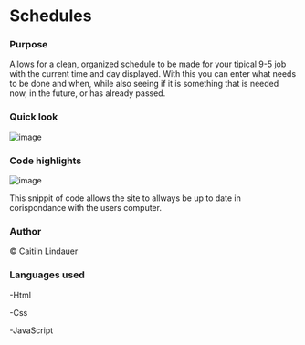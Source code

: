 # Schedules

### Purpose
Allows for a clean, organized schedule to be made for your tipical 9-5 job with the current time and day displayed. With this you can enter what needs to be done and when, while also seeing if it is something that is needed now, in the future, or has already passed.

### Quick look
![image](https://user-images.githubusercontent.com/100871996/162272255-6da3f6f5-611c-4420-be5c-9c480663be76.png)

### Code highlights
![image](https://user-images.githubusercontent.com/100871996/162272475-76d63aeb-b5f1-4186-856d-1fa82e15be3b.png)

This snippit of code allows the site to allways be up to date in corispondance with the users computer.

### Author
© Caitiln Lindauer

### Languages used
-Html

-Css

-JavaScript
